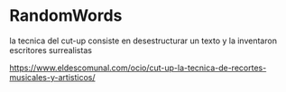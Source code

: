 # RandomWords
la tecnica del cut-up
consiste en desestructurar un texto y la inventaron escritores surrealistas

https://www.eldescomunal.com/ocio/cut-up-la-tecnica-de-recortes-musicales-y-artisticos/
